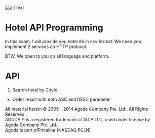 ![alt text](http://cdn0.agoda.net/images/MVC/default/logo-agoda-mobile@2X.png "agoda")

Hotel API Programming
===================
In this exam, I will provide you hotel db in csv format. We need you implement 2 services on HTTP protocol.

BTW, We open to you on all language and platform.


API
======
  1. Search hotel by CityId
  -  Order result with both ASC and DESC parameter





All material herein © 2005 – 2014 Agoda Company Pte. Ltd., All Rights Reserved.<br />
AGODA ® is a registered trademark of AGIP LLC, used under license by Agoda Company Pte. Ltd.<br />
Agoda is part ofPriceline (NASDAQ:PCLN)<br />

